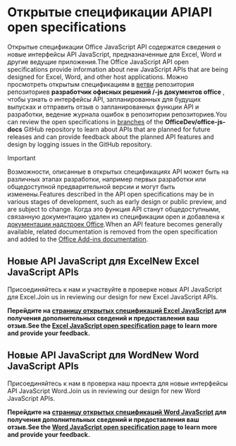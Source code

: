 # <a name="api-open-specifications"></a><span data-ttu-id="8a88b-101">Открытые спецификации API</span><span class="sxs-lookup"><span data-stu-id="8a88b-101">API open specifications</span></span>

<span data-ttu-id="8a88b-102">Открытые спецификации Office JavaScript API содержатся сведения о новые интерфейсы API JavaScript, предназначенные для Excel, Word и другие ведущие приложения.</span><span class="sxs-lookup"><span data-stu-id="8a88b-102">The Office JavaScript API open specifications provide information about new JavaScript APIs that are being designed for Excel, Word, and other host applications.</span></span> <span data-ttu-id="8a88b-103">Можно просмотреть открытым спецификациям в [ветви](https://github.com/OfficeDev/office-js-docs/branches/all) репозитория репозиториев **разработчик офисных решений /-js документов office** , чтобы узнать о интерфейсы API, запланированных для будущих выпусках и отправить отзыв о запланированных функции API и разработки, ведение журнала ошибок в репозитории репозиториев.</span><span class="sxs-lookup"><span data-stu-id="8a88b-103">You can review the open specifications in [branches](https://github.com/OfficeDev/office-js-docs/branches/all) of the **OfficeDev/office-js-docs** GitHub repository to learn about APIs that are planned for future releases and can provide feedback about the planned API features and design by logging issues in the GitHub repository.</span></span>

> [!IMPORTANT]
> <span data-ttu-id="8a88b-104">Возможности, описанные в открытых спецификациях API может быть на различных этапах разработки, например первых разработки или общедоступной предварительной версии и могут быть изменены.</span><span class="sxs-lookup"><span data-stu-id="8a88b-104">Features described in the API open specifications may be in various stages of development, such as early design or public preview, and are subject to change.</span></span> <span data-ttu-id="8a88b-105">Когда это функция API станут общедоступными, связанную документацию удален из спецификации open и добавлена к [документации надстроек Office](https://docs.microsoft.com/office/dev/add-ins/).</span><span class="sxs-lookup"><span data-stu-id="8a88b-105">When an API feature becomes generally available, related documentation is removed from the open specification and added to the [Office Add-ins documentation](https://docs.microsoft.com/office/dev/add-ins/).</span></span> 

## <a name="new-excel-javascript-apis"></a><span data-ttu-id="8a88b-106">Новые API JavaScript для Excel</span><span class="sxs-lookup"><span data-stu-id="8a88b-106">New Excel JavaScript APIs</span></span>

<span data-ttu-id="8a88b-107">Присоединяйтесь к нам и участвуйте в проверке новых API JavaScript для Excel.</span><span class="sxs-lookup"><span data-stu-id="8a88b-107">Join us in reviewing our design for new Excel JavaScript APIs.</span></span> 

<span data-ttu-id="8a88b-108">**Перейдите на [страницу открытых спецификаций Excel JavaScript](https://github.com/OfficeDev/office-js-docs/tree/ExcelJs_OpenSpec) для получения дополнительных сведений и предоставления ваш отзыв.**</span><span class="sxs-lookup"><span data-stu-id="8a88b-108">**See the [Excel JavaScript open specification page](https://github.com/OfficeDev/office-js-docs/tree/ExcelJs_OpenSpec) to learn more and provide your feedback.**</span></span>

## <a name="new-word-javascript-apis"></a><span data-ttu-id="8a88b-109">Новые API JavaScript для Word</span><span class="sxs-lookup"><span data-stu-id="8a88b-109">New Word JavaScript APIs</span></span>

<span data-ttu-id="8a88b-110">Присоединяйтесь к нам в проверка наш проекта для новые интерфейсы API JavaScript Word.</span><span class="sxs-lookup"><span data-stu-id="8a88b-110">Join us in reviewing our design for new Word JavaScript APIs.</span></span> 

<span data-ttu-id="8a88b-111">**Перейдите на [страницу открытых спецификаций Word JavaScript](https://github.com/OfficeDev/office-js-docs/tree/WordJs_OpenSpec) для получения дополнительных сведений и предоставления ваш отзыв.**</span><span class="sxs-lookup"><span data-stu-id="8a88b-111">**See the [Word JavaScript open specification page](https://github.com/OfficeDev/office-js-docs/tree/WordJs_OpenSpec) to learn more and provide your feedback.**</span></span>